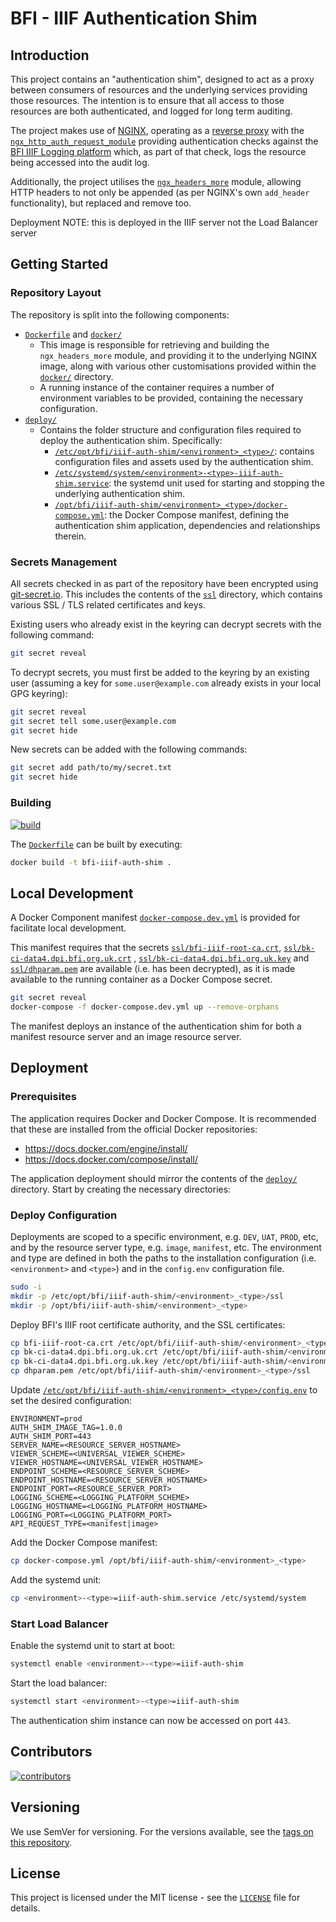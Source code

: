 # BFI - IIIF Authentication Shim

## Introduction

This project contains an "authentication shim", designed to act as a
proxy between consumers of resources and the underlying services
providing those resources. The intention is to ensure that all access to
those resources are both authenticated, and logged for long term
auditing.

The project makes use of [NGINX](https://www.nginx.com/), operating as a
[reverse proxy](https://docs.nginx.com/nginx/admin-guide/web-server/reverse-proxy/)
with the
[`ngx_http_auth_request_module`](https://nginx.org/en/docs/http/ngx_http_auth_request_module.html)
providing authentication checks against the [BFI IIIF Logging
platform](https://github.com/bfidatadigipres/bfi-iiif-logging/) which,
as part of that check, logs the resource being accessed into the audit
log.

Additionally, the project utilises the
[`ngx_headers_more`](https://github.com/openresty/headers-more-nginx-module)
module, allowing HTTP headers to not only be appended (as per NGINX's
own `add_header` functionality), but replaced and remove too.

Deployment NOTE: this is deployed in the IIIF server not the Load Balancer server

## Getting Started

### Repository Layout

The repository is split into the following components:

- [`Dockerfile`](Dockerfile) and [`docker/`](docker/)
  - This image is responsible for retrieving and building the
    `ngx_headers_more` module, and providing it to the underlying NGINX
    image, along with various other customisations provided within the
    [`docker/`](docker/) directory.
  - A running instance of the container requires a number of environment
    variables to be provided, containing the necessary configuration.
- [`deploy/`](deploy/)
  - Contains the folder structure and configuration files required to
    deploy the authentication shim. Specifically:
    - [`/etc/opt/bfi/iiif-auth-shim/<environment>_<type>/`](deploy/etc/opt/bfi/iiif-auth-shim/%3Cenvironment%3E/%3Ctype%3E):
      contains configuration files and assets used by the authentication
      shim.
    - [`/etc/systemd/system/<environment>-<type>-iiif-auth-shim.service`](deploy/etc/systemd/system/<environment>-<type>-iiif-auth-shim.service):
      the systemd unit used for starting and stopping the underlying
      authentication shim.
    - [`/opt/bfi/iiif-auth-shim/<environment>_<type>/docker-compose.yml`](deploy/opt/bfi/iiif-auth-shim/%3Cenvironment%3E_%3Ctype%3E/docker-compose.yml):
      the Docker Compose manifest, defining the authentication shim
      application, dependencies and relationships therein.

### Secrets Management

All secrets checked in as part of the repository have been encrypted
using [git-secret.io](https://git-secret.io/). This includes the
contents of the
[`ssl`](https://github.com/bfidatadigipres/bfi-iiif-auth-shim/blob/master/ssl)
directory, which contains various SSL / TLS related certificates and
keys.

Existing users who already exist in the keyring can decrypt secrets with
the following command:

```bash
git secret reveal
```

To decrypt secrets, you must first be added to the keyring by an
existing user (assuming a key for `some.user@example.com` already exists
in your local GPG keyring):

```bash
git secret reveal
git secret tell some.user@example.com
git secret hide
```

New secrets can be added with the following commands:

```bash
git secret add path/to/my/secret.txt
git secret hide
```

### Building

[![build](https://github.com/bfidatadigipres/bfi-iiif-auth-shim/actions/workflows/build.yml/badge.svg)](https://github.com/bfidatadigipres/bfi-iiif-auth-shim/actions/workflows/build.yml)

The [`Dockerfile`](Dockerfile) can be built by executing:

```bash
docker build -t bfi-iiif-auth-shim .
```

## Local Development

A Docker Component manifest
[`docker-compose.dev.yml`](docker-compose.dev.yml) is provided for
facilitate local development.

This manifest requires that the secrets
[`ssl/bfi-iiif-root-ca.crt`](ssl/bfi-iiif-root-ca.crt),
[`ssl/bk-ci-data4.dpi.bfi.org.uk.crt`](ssl/bk-ci-data4.dpi.bfi.org.uk.crt)
,
[`ssl/bk-ci-data4.dpi.bfi.org.uk.key`](ssl/bk-ci-data4.dpi.bfi.org.uk.key)
and [`ssl/dhparam.pem`](ssl/dhparam.pem) are available (i.e. has been
decrypted), as it is made available to the running container as a Docker
Compose secret.

```bash
git secret reveal
docker-compose -f docker-compose.dev.yml up --remove-orphans
```

The manifest deploys an instance of the authentication shim for both a
manifest resource server and an image resource server.

## Deployment

### Prerequisites

The application requires Docker and Docker Compose. It is recommended
that these are installed from the official Docker repositories:

- https://docs.docker.com/engine/install/
- https://docs.docker.com/compose/install/

The application deployment should mirror the contents of the
[`deploy/`](deploy/) directory. Start by creating the necessary
directories:

### Deploy Configuration

Deployments are scoped to a specific environment, e.g. `DEV`, `UAT`,
`PROD`, etc, and by the resource server type, e.g. `image`, `manifest`,
etc. The environment and type are defined in both the paths to the
installation configuration (i.e. `<environment>` and `<type>`) and in
the `config.env` configuration file.

```bash
sudo -i
mkdir -p /etc/opt/bfi/iiif-auth-shim/<environment>_<type>/ssl
mkdir -p /opt/bfi/iiif-auth-shim/<environment>_<type>
```

Deploy BFI's IIIF root certificate authority, and the SSL certificates:

```bash
cp bfi-iiif-root-ca.crt /etc/opt/bfi/iiif-auth-shim/<environment>_<type>/ssl
cp bk-ci-data4.dpi.bfi.org.uk.crt /etc/opt/bfi/iiif-auth-shim/<environment>_<type>/ssl
cp bk-ci-data4.dpi.bfi.org.uk.key /etc/opt/bfi/iiif-auth-shim/<environment>_<type>/ssl
cp dhparam.pem /etc/opt/bfi/iiif-auth-shim/<environment>_<type>/ssl
```

Update
[`/etc/opt/bfi/iiif-auth-shim/<environment>_<type>/config.env`](deploy/etc/opt/bfi/iiif-auth-shim/<environment>_<type>/config.env)
to set the desired configuration:

```text
ENVIRONMENT=prod
AUTH_SHIM_IMAGE_TAG=1.0.0
AUTH_SHIM_PORT=443
SERVER_NAME=<RESOURCE_SERVER_HOSTNAME>
VIEWER_SCHEME=<UNIVERSAL_VIEWER_SCHEME>
VIEWER_HOSTNAME=<UNIVERSAL_VIEWER_HOSTNAME>
ENDPOINT_SCHEME=<RESOURCE_SERVER_SCHEME>
ENDPOINT_HOSTNAME=<RESOURCE_SERVER_HOSTNAME>
ENDPOINT_PORT=<RESOURCE_SERVER_PORT>
LOGGING_SCHEME=<LOGGING_PLATFORM_SCHEME>
LOGGING_HOSTNAME=<LOGGING_PLATFORM_HOSTNAME>
LOGGING_PORT=<LOGGING_PLATFORM_PORT>
API_REQUEST_TYPE=<manifest|image>
```

Add the Docker Compose manifest:

```bash
cp docker-compose.yml /opt/bfi/iiif-auth-shim/<environment>_<type>
```

Add the systemd unit:

```bash
cp <environment>-<type>=iiif-auth-shim.service /etc/systemd/system
```

### Start Load Balancer

Enable the systemd unit to start at boot:

```bash
systemctl enable <environment>-<type>=iiif-auth-shim
```

Start the load balancer:

```bash
systemctl start <environment>-<type>=iiif-auth-shim
```

The authentication shim instance can now be accessed on port `443`.

## Contributors

[![contributors](https://contrib.rocks/image?repo=bfidatadigipres/bfi-iiif-auth-shim)](https://github.com/bfidatadigipres/bfi-iiif-auth-shim/graphs/contributors)

## Versioning

We use SemVer for versioning. For the versions available, see the [tags
on this repository](https://github.com/bfidatadigipres/bfi-iiif-auth-shim/tags).

## License

This project is licensed under the MIT license - see the
[`LICENSE`](LICENSE) file for details.

